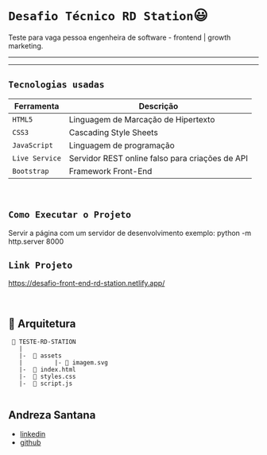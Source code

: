 # `Desafio Técnico RD Station`😃

Teste para vaga pessoa engenheira de software - frontend | growth marketing.


---
------
## `Tecnologias usadas`

| Ferramenta | Descrição |
| --- | --- |
| `HTML5` | Linguagem de Marcação de Hipertexto |
| `CSS3` | Cascading Style Sheets |
| `JavaScript` | Linguagem de programação|
| `Live Service` | Servidor REST online falso para criações de API |
| `Bootstrap` | Framework Front-End|

<br>

## `Como Executar o Projeto`
Servir a página com um servidor de desenvolvimento exemplo:
python -m http.server 8000

## `Link Projeto`
https://desafio-front-end-rd-station.netlify.app/

<br>

## 📁 Arquitetura 

```
 📁 TESTE-RD-STATION
   |
   |-  📁 assets
   |         |- 📄 imagem.svg
   |-  📄 index.html
   |-  📄 styles.css
   |-  📄 script.js
   

```

## Andreza Santana
- [linkedin](https://www.linkedin.com/in/andreza-santana-7a4009a2/)
- [github](https://github.com/andrezasantana)
